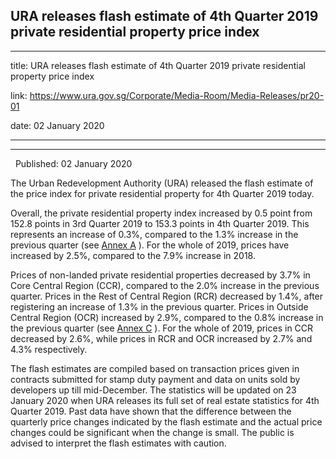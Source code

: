 ## URA releases flash estimate of 4th Quarter 2019 private residential property price index
---
title: URA releases flash estimate of 4th Quarter 2019 private residential property price index

link: https://www.ura.gov.sg/Corporate/Media-Room/Media-Releases/pr20-01

date: 02 January 2020

---

----------------------------------------------------------------------------------------

  Published: 02 January 2020

The Urban Redevelopment Authority (URA) released the flash estimate of the price index for private residential property for 4th Quarter 2019 today.

Overall, the private residential property index increased by 0.5 point from 152.8 points in 3rd Quarter 2019 to 153.3 points in 4th Quarter 2019. This represents an increase of 0.3%, compared to the 1.3% increase in the previous quarter (see [Annex A](https://www.ura.gov.sg/-/media/Corporate/Media-Room/2020/Jan/pr20-01a_v2.pdf) ). For the whole of 2019, prices have increased by 2.5%, compared to the 7.9% increase in 2018.

Prices of non-landed private residential properties decreased by 3.7% in Core Central Region (CCR), compared to the 2.0% increase in the previous quarter. Prices in the Rest of Central Region (RCR) decreased by 1.4%, after registering an increase of 1.3% in the previous quarter. Prices in Outside Central Region (OCR) increased by 2.9%, compared to the 0.8% increase in the previous quarter (see [Annex C](https://www.ura.gov.sg/-/media/Corporate/Media-Room/2020/Jan/pr20-01c.pdf) ). For the whole of 2019, prices in CCR decreased by 2.6%, while prices in RCR and OCR increased by 2.7% and 4.3% respectively.

The flash estimates are compiled based on transaction prices given in contracts submitted for stamp duty payment and data on units sold by developers up till mid-December. The statistics will be updated on 23 January 2020 when URA releases its full set of real estate statistics for 4th Quarter 2019. Past data have shown that the difference between the quarterly price changes indicated by the flash estimate and the actual price changes could be significant when the change is small. The public is advised to interpret the flash estimates with caution.